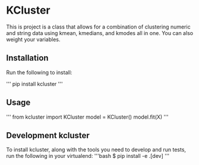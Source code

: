 # KCluster

This is project is a class that allows for a combination of clustering numeric and string data using kmean, kmedians, and kmodes all in one. You can also weight your variables.

## Installation

Run the following to install: 

'''
pip install kcluster
'''

## Usage

'''
from kcluster import KCluster
model = KCluster()
model.fit(X)
'''

## Development kcluster

To install kcluster, along with the tools you need to develop and run tests, run the following in your virtualend:
'''bash
$ pip install -e .[dev]
'''
